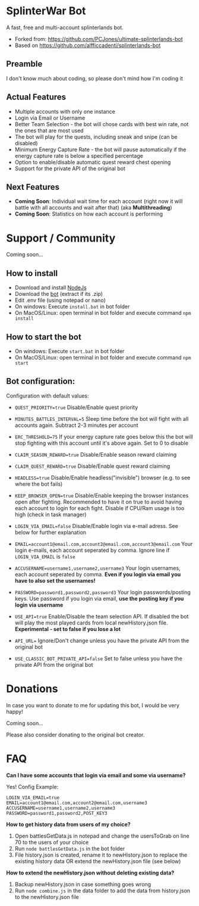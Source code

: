 # SplinterWar Bot
A fast, free and multi-account splinterlands bot.

- Forked from: https://github.com/PCJones/ultimate-splinterlands-bot
- Based on https://github.com/alfficcadenti/splinterlands-bot

## Preamble 
I don't know much about coding, so please don't mind how I'm coding it

## Actual Features
- Multiple accounts with only one instance
- Login via Email or Username
- Better Team Selection - the bot will chose cards with best win rate, not the ones that are most used
- The bot will play for the quests, including sneak and snipe (can be disabled)
- Minimum Energy Capture Rate - the bot will pause automatically if the energy capture rate is below a specified percentage
- Option to enable/disable automatic quest reward chest opening
- Support for the private API of the original bot

## Next Features
- **Coming Soon**: Individual wait time for each account (right now it will battle with all accounts and wait after that) (aka **Multithreading**)
- **Coming Soon**: Statistics on how each account is performing

# Support / Community

Coming soon...

## How to install
- Download and install [NodeJs](https://nodejs.org/it/download/)
- Download the [bot](https://github.com/warcos2/splinterwar-bot) (extract if its .zip)
- Edit .env file (using notepad or nano)
- On windows: Execute `install.bat` in bot folder
- On MacOS/Linux: open terminal in bot folder and execute command `npm install`

## How to start the bot
- On windows: Execute `start.bat` in bot folder
- On MacOS/Linux: open terminal in bot folder and execute command `npm start`

## Bot configuration:

Configuration with default values:

- `QUEST_PRIORITY=true` Disable/Enable quest priority

- `MINUTES_BATTLES_INTERVAL=5` Sleep time before the bot will fight with all accounts again. Subtract 2-3 minutes per account

- `ERC_THRESHOLD=75` If your energy capture rate goes below this the bot will stop fighting with this account until it's above again. Set to 0 to disable

- `CLAIM_SEASON_REWARD=true` Disable/Enable season reward claiming

- `CLAIM_QUEST_REWARD=true` Disable/Enable quest reward claiming

- `HEADLESS=true` Disable/Enable headless("invisible") browser (e.g. to see where the bot fails)

- `KEEP_BROWSER_OPEN=true` Disable/Enable keeping the browser instances open after fighting. Recommended to have it on true to avoid having each account to login for each fight. Disable if CPU/Ram usage is too high (check in task manager)

- `LOGIN_VIA_EMAIL=false` Disable/Enable login via e-mail adress. See below for further explanation

- `EMAIL=account1@email.com,account2@email.com,account3@email.com` Your login e-mails, each account seperated by comma. Ignore line if `LOGIN_VIA_EMAIL` is `false`

- `ACCUSERNAME=username1,username2,username3` Your login usernames, each account seperated by comma. **Even if you login via email you have to also set the usernames!**

- `PASSWORD=password1,password2,password3` Your login passwords/posting keys. Use password if you login via email, **use the posting key if you login via username**

- `USE_API=true` Enable/Disable the team selection API. If disabled the bot will play the most played cards from local newHistory.json file. **Experimental - set to false if you lose a lot**

- `API_URL=` Ignore/Don't change unless you have the private API from the original bot

- `USE_CLASSIC_BOT_PRIVATE_API=false` Set to false unless you have the private API from the original bot

# Donations

In case you want to donate to me for updating this bot, I would be very happy!

Coming soon...

Please also consider donating to the original bot creator.

# FAQ
**Can I have some accounts that login via email and some via username?**

Yes! Config Example:
```
LOGIN_VIA_EMAIL=true
EMAIL=account1@email.com,account2@email.com,username3
ACCUSERNAME=username1,username2,username3
PASSWORD=password1,password2,POST_KEY3
```

**How to get history data from users of my choice?**

1. Open battlesGetData.js in notepad and change the usersToGrab on line 70 to the users of your choice
2. Run `node battlesGetData.js` in the bot folder
3. File history.json is created, rename it to newHistory.json to replace the existing history data OR extend the newHistory.json file (see below)

**How to extend the newHistory.json without deleting existing data?**

1. Backup newHistory.json in case something goes wrong
2. Run `node combine.js` in the data folder to add the data from history.json to the newHistory.json file
